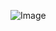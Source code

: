 ![Image](https://user-images.githubusercontent.com/114643274/192951990-f98bcd91-8c1c-4c86-b5b8-53bf2f48e32a.png)
